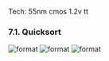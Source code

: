 Tech: 55nm cmos 1.2v tt 

### 7.1. Quicksort
![format](https://github.com/BHa2R00/learn_introduction_to_algorithm/blob/main/result/20240105014222_940x306_scrot.png)
![format](https://github.com/BHa2R00/learn_introduction_to_algorithm/blob/main/result/20240105014706_946x899_scrot.png)
![format](https://github.com/BHa2R00/learn_introduction_to_algorithm/blob/main/result/20240105014842_493x511_scrot.png)
